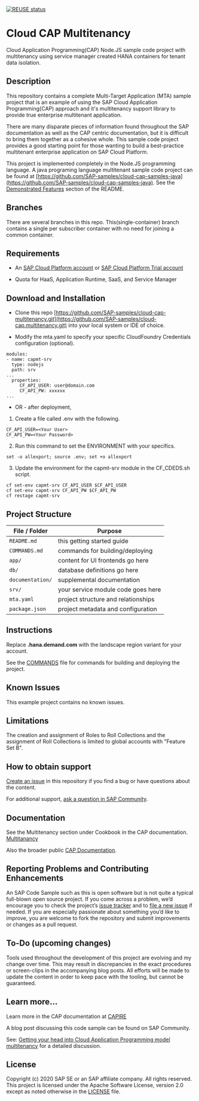 <!--
SPDX-FileCopyrightText: 2020 Andrew Lunde <andrew.lunde@sap.com>

SPDX-License-Identifier: Apache-2.0
-->
[![REUSE status](https://api.reuse.software/badge/github.com/SAP-samples/cloud-sfsf-benefits-ext)](https://api.reuse.software/info/github.com/SAP-samples/cloud-sfsf-benefits-ext)

# Cloud CAP Multitenancy

Cloud Application Programming(CAP) Node.JS sample code project with multitenancy using service manager created HANA containers for tenant data isolation.  

## Description

This repository contains a complete Multi-Target Application (MTA) sample project that is an example of using the SAP Cloud Application Programming(CAP) approach and it's multitenancy support library to provide true enterprise multitenant application.

There are many disparate pieces of information found throughout the SAP documentation as well as the CAP centric documentation, but it is difficult to bring them together as a cohesive whole.  This sample code project provides a good starting point for those wanting to build a best-practice multitenant enterprise application on SAP Cloud Platform.

This project is implemented completely in the Node.JS programming language.  A java programing language multitenant sample code project can be found at [https://github.com/SAP-samples/cloud-cap-samples-java](https://github.com/SAP-samples/cloud-cap-samples-java).  See the [Demonstrated Features](https://github.com/SAP-samples/cloud-cap-samples-java#demonstrated-features) section of the README.
 
## Branches

There are several branches in this repo.  This(single-container) branch contains a single per subscriber container with no need for joining a common container. 
 
## Requirements

 - An [SAP Cloud Platform account](https://account.hana.ondemand.com/) or [SAP Cloud Platform Trial account](https://account.hanatrial.ondemand.com/cockpit)

 - Quota for HaaS, Application Runtime, SaaS, and Service Manager
 
 ## Download and Installation

 - Clone this repo [https://github.com/SAP-samples/cloud-cap-multitenancy.git](https://github.com/SAP-samples/cloud-cap.multitenancy.git) into your local system or IDE of choice.

 - Modify the mta.yaml to specify your specific CloudFoundry Credentials configuration (optional).

 ```
modules:
 - name: capmt-srv
   type: nodejs
   path: srv
...
   properties:
      CF_API_USER: user@domain.com
      CF_API_PW: xxxxxx
...
```
 - OR - after deployment, 
 1. Create a file called .env with the following.
```
CF_API_USER=<Your User>
CF_API_PW=<Your Password>
```
 2. Run this command to set the ENVIRONMENT with your specifics.
```
set -o allexport; source .env; set +o allexport
```
 
 3. Update the environment for the capmt-srv module in the CF_CDEDS.sh script.
```
cf set-env capmt-srv CF_API_USER $CF_API_USER
cf set-env capmt-srv CF_API_PW $CF_API_PW
cf restage capmt-srv
```

## Project Structure

File / Folder | Purpose
---------|----------
`README.md` | this getting started guide
`COMMANDS.md` | commands for building/deploying 
`app/` | content for UI frontends go here
`db/` | database definitions go here
`documentation/` | supplemental documentation
`srv/` | your service module code goes here
`mta.yaml` | project structure and relationships
`package.json` | project metadata and configuration

## Instructions

Replace **<landscape>.hana.demand.com** with the landscape region variant for your account. 

See the [COMMANDS](COMMANDS.md) file for commands for building and deploying the project.



## Known Issues

This example project contains no known issues.

## Limitations

The creation and assignment of Roles to Roll Collections and the assignment of Roll Collections is limited to global accounts with "Feature Set B".


## How to obtain support

[Create an issue](https://github.com/SAP-samples/cloud-cap-multitenancy/issues) in this repository if you find a bug or have questions about the content.
 
For additional support, [ask a question in SAP Community](https://answers.sap.com/questions/ask.html?additionalTagId=723714486627645412834578565527550).
 
## Documentation

See the Multitenancy section under Cookbook in the CAP documentation.  [Multitanancy](https://cap.cloud.sap/docs/guides/multitenancy)

Also the broader public [CAP Documentation](https://cap.cloud.sap/docs/).



## Reporting Problems and Contributing Enhancements

An SAP Code Sample such as this is open software but is not quite a typical full-blown open source project. If you come across a problem, we’d encourage you to check the project’s [issue tracker](https://github.com/SAP-samples/cloud-cap-multitenancy/issues) and to [file a new issue](https://github.com/SAP-samples/cloud-cap-multitenancy/issues/new) if needed. If you are especially passionate about something you’d like to improve, you are welcome to fork the repository and submit improvements or changes as a pull request.


## To-Do (upcoming changes)

Tools used throughout the development of this project are evolving and my change over time. This may result in discrepancies in the exact procedures or screen-clips in the accompanying blog posts. All efforts will be made to update the content in order to keep pace with the tooling, but cannot be guaranteed.


## Learn more...

Learn more in the CAP documentation at [CAPIRE](https://cap.cloud.sap/docs/)

A blog post discussing this code sample can be found on SAP Community. 

See: [Getting your head into Cloud Application Programming model multitenancy](https://blogs.sap.com/2020/08/20/getting-your-head-into-cloud-application-programming-model-multitenancy/) for a detailed discussion.


## License
Copyright (c) 2020 SAP SE or an SAP affiliate company. All rights reserved. This project is licensed under the Apache Software License, version 2.0 except as noted otherwise in the [LICENSE](LICENSES/Apache-2.0.txt) file.
